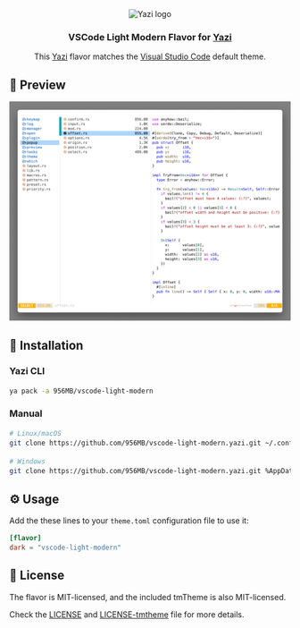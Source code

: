 <div align="center">
<img src="https://github.com/sxyazi/yazi/blob/main/assets/logo.png?raw=true" alt="Yazi logo" width="20%">
</div>

<h3 align="center">
	VSCode Light Modern Flavor for <a href="https://github.com/sxyazi/yazi">Yazi</a>
</h3>

<div align="center">
	This <a href="https://github.com/sxyazi/yazi">Yazi</a>  flavor matches the <a href="https://code.visualstudio.com/">Visual Studio Code</a> default theme.
</div>

## 👀 Preview

<img src="img/preview.png" width="600" />

## 🎨 Installation

### Yazi CLI

```bash
ya pack -a 956MB/vscode-light-modern
```

### Manual

```bash
# Linux/macOS
git clone https://github.com/956MB/vscode-light-modern.yazi.git ~/.config/yazi/flavors/vscode-light-modern.yazi

# Windows
git clone https://github.com/956MB/vscode-light-modern.yazi.git %AppData%\yazi\config\flavors\vscode-light-modern.yazi
```

## ⚙️ Usage

Add the these lines to your `theme.toml` configuration file to use it:

```toml
[flavor]
dark = "vscode-light-modern"
```

## 📜 License

The flavor is MIT-licensed, and the included tmTheme is also MIT-licensed.

Check the [LICENSE](LICENSE) and [LICENSE-tmtheme](LICENSE-tmtheme) file for more details.
